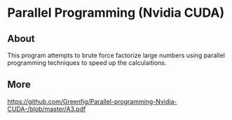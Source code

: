 # Parallel Programming (Nvidia CUDA)
## About
This program attempts to brute force factorize large numbers using parallel programming techniques to speed up
the calculaitions.

## More
https://github.com/Greenfig/Parallel-programming-Nvidia-CUDA-/blob/master/A3.pdf
